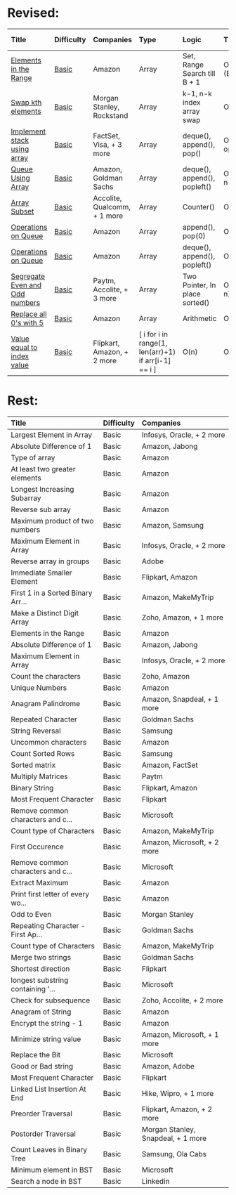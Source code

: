 # Revised:
| Title                             | Difficulty   | Companies                          | Type  | Logic     | Time | Space Complexity   |
|:----------------------------------|:-------------|:----------------------|:-------------|:-----------------------------------|:--------------|:--------------|
| [Elements in the Range](<1. Arrays/(B) Elements in the Range>)    | [Basic](https://www.geeksforgeeks.org/problems/elements-in-the-range2834/)   | Amazon    | Array  | Set, Range Search till B + 1  | O(n + (B-A)) | O(n) |
| [Swap kth elements](<1. Arrays/(B) Swap kth Elements>)    | [Basic](https://www.geeksforgeeks.org/problems/swap-kth-elements5500/1)   | Morgan Stanley, Rockstand |Array  | k-1, n-k index array swap | O(1)  |    O(1) |
| [Implement stack using array](<1. Arrays/(B) Implement stack using array>)       | [Basic](https://www.geeksforgeeks.org/problems/implement-stack-using-array/1)  | FactSet, Visa, + 3 more    | Array |  deque(), append(), pop() | O(1) per op | O(n) total |
| [Queue Using Array](<1. Arrays/(B) Queue Using Array>) | [Basic](https://www.geeksforgeeks.org/problems/implement-queue-using-array/1) | Amazon, Goldman Sachs | Array | deque(), append(), popleft()  | O(n) for n ops  | O(n)  |
| [Array Subset](<1. Arrays/(B) Array Subset>)  | [Basic](https://www.geeksforgeeks.org/problems/array-subset-of-another-array2317/1)   | Accolite, Qualcomm, + 1 more  |Array  | Counter() | O(n + m) | O(n) |
| [Operations on Queue](<1. Arrays/(B) Operations on Queue/version old>) | [Basic](https://www.geeksforgeeks.org/problems/operations-on-queue/) | Amazon | Array | append(), pop(0)  | O(n) | O(1)  |
| [Operations on Queue](<1. Arrays/(B) Operations on Queue>) | [Basic](https://www.geeksforgeeks.org/problems/operations-on-queue/) | Amazon | Array | deque(), append(), popleft()  | O(n) | O(1)  |
| [Segregate Even and Odd numbers](<1. Arrays/(B) Segregate Even and Odd numbers>)    | [Basic](https://www.geeksforgeeks.org/problems/segregate-even-and-odd-numbers4629/1)    | Paytm, Accolite, + 3 more |Array   | Two Pointer, In place sorted() | O(n log n) | O(1)   |
| [Replace all 0's with 5](<1. Arrays/(B) Replace all 0's with 5>) | [Basic](https://www.geeksforgeeks.org/problems/replace-all-0s-with-5/1)    | Amazon   | Array  | Arithmetic |  O(log₁₀n)   | O(1) |
| [Value equal to index value](<1. Arrays/(B) Value Equal to Index Value>) | [Basic](https://www.geeksforgeeks.org/problems/value-equal-to-index-value1330/1)| Flipkart, Amazon, + 2 more| [ i for i in range(1, len(arr)+1) if arr[i-1] == i ] | O(n) | O(k)   |

# Rest:
| Title                             | Difficulty   | Companies                          | 
|:----------------------------------|:-------------|:-----------------------------------|
| Largest Element in Array          | Basic        | Infosys, Oracle, + 2 more          |
| Absolute Difference of 1          | Basic        | Amazon, Jabong                     |
| Type of array                     | Basic        | Amazon                             |
| At least two greater elements     | Basic        | Amazon                             |
| Longest Increasing Subarray       | Basic        | Amazon                             |
| Reverse sub array                 | Basic        | Amazon                             |
| Maximum product of two numbers    | Basic        | Amazon, Samsung                    |
| Maximum Element in Array          | Basic        | Infosys, Oracle, + 2 more          |
| Reverse array in groups           | Basic        | Adobe                              |
| Immediate Smaller Element         | Basic        | Flipkart, Amazon                   |
| First 1 in a Sorted Binary Arr... | Basic        | Amazon, MakeMyTrip                 |
| Make a Distinct Digit Array       | Basic        | Zoho, Amazon, + 1 more             |
| Elements in the Range             | Basic        | Amazon                             |
| Absolute Difference of 1          | Basic        | Amazon, Jabong                     |
| Maximum Element in Array          | Basic        | Infosys, Oracle, + 2 more          |
| Count the characters              | Basic        | Zoho, Amazon                       |
| Unique Numbers                    | Basic        | Amazon                             |
| Anagram Palindrome                | Basic        | Amazon, Snapdeal, + 1 more         |
| Repeated Character                | Basic        | Goldman Sachs                      |
| String Reversal                   | Basic        | Samsung                            |
| Uncommon characters               | Basic        | Amazon                             |
| Count Sorted Rows                 | Basic        | Samsung                            |
| Sorted matrix                     | Basic        | Amazon, FactSet                    |
| Multiply Matrices                 | Basic        | Paytm                              |
| Binary String                     | Basic        | Flipkart, Amazon                   |
| Most Frequent Character           | Basic        | Flipkart                           |
| Remove common characters and c... | Basic        | Microsoft                          |
| Count type of Characters          | Basic        | Amazon, MakeMyTrip                 |
| First Occurence                   | Basic        | Amazon, Microsoft, + 2 more        |
| Remove common characters and c... | Basic        | Microsoft                          |
| Extract Maximum                   | Basic        | Amazon                             |
| Print first letter of every wo... | Basic        | Amazon                             |
| Odd to Even                       | Basic        | Morgan Stanley                     |
| Repeating Character - First Ap... | Basic        | Goldman Sachs                      |
| Count type of Characters          | Basic        | Amazon, MakeMyTrip                 |
| Merge two strings                 | Basic        | Goldman Sachs                      |
| Shortest direction                | Basic        | Flipkart                           |
| longest substring containing '... | Basic        | Microsoft                          |
| Check for subsequence             | Basic        | Zoho, Accolite, + 2 more           |
| Anagram of String                 | Basic        | Amazon                             |
| Encrypt the string - 1            | Basic        | Amazon                             |
| Minimize string value             | Basic        | Amazon, Microsoft, + 1 more        |
| Replace the Bit                   | Basic        | Microsoft                          |
| Good or Bad string                | Basic        | Amazon, Adobe                      |
| Most Frequent Character           | Basic        | Flipkart                           |
| Linked List Insertion At End      | Basic        | Hike, Wipro, + 1 more              |
| Preorder Traversal                | Basic        | Flipkart, Amazon, + 2 more         |
| Postorder Traversal               | Basic        | Morgan Stanley, Snapdeal, + 1 more |
| Count Leaves in Binary Tree       | Basic        | Samsung, Ola Cabs                  |
| Minimum element in BST            | Basic        | Microsoft                          |
| Search a node in BST              | Basic        | Linkedin                           |